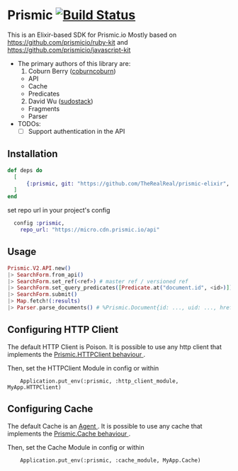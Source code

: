 # Prismic  [![Build Status](https://travis-ci.org/TheRealReal/prismic-elixir.svg?branch=master)](https://travis-ci.org/TheRealReal/prismic-elixir)

This is an Elixir-based SDK for Prismic.io
  Mostly based on https://github.com/prismicio/ruby-kit and https://github.com/prismicio/javascript-kit

  - The primary authors of this library are:
    1. Coburn Berry ([coburncoburn](https://github.com/coburncoburn))
      - API
      - Cache
      - Predicates
    2. David Wu ([sudostack](https://github.com/sudostack))
      - Fragments
      - Parser
- TODOs:
  - [ ] Support authentication in the API

## Installation

```elixir
def deps do
  [
      {:prismic, git: "https://github.com/TheRealReal/prismic-elixir", branch: "master"}
  ]
end
```

set repo url in your project's config
```elixir
  config :prismic,
    repo_url: "https://micro.cdn.prismic.io/api"
```

## Usage

```elixir
Prismic.V2.API.new()
|> SearchForm.from_api()
|> SearchForm.set_ref(<ref>) # master ref / versioned ref
|> SearchForm.set_query_predicates([Predicate.at("document.id", <id>)])
|> SearchForm.submit()
|> Map.fetch!(:results)
|> Parser.parse_documents() # %Prismic.Document{id: ..., uid: ..., href: ..., fragments...}

```
## Configuring HTTP Client
The default HTTP Client is Poison. It is possible to use any http client that implements the [ Prismic.HTTPClient behaviour ](https://github.com/therealreal/prismic-elixir/blob/master/lib/http_client.ex#L1).

Then, set the HTTPClient Module in config or within
```
    Application.put_env(:prismic, :http_client_module, MyApp.HTTPClient)
```

## Configuring Cache
The default Cache is an [ Agent ](https://github.com/therealreal/prismic-elixir/blob/master/lib/cache.ex#L23). It is possible to use any cache that implements the [ Prismic.Cache behaviour ](https://github.com/therealreal/prismic-elixir/blob/master/lib/cache.ex#L1).

Then, set the Cache Module in config or within
```
    Application.put_env(:prismic, :cache_module, MyApp.Cache)
```
